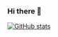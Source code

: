 ### Hi there 👋


[![GitHub stats](https://github-readme-stats.vercel.app/api?username=Taek-2&show_icons=true&theme=radical)](https://github.com/anuraghazra/github-readme-stats)

<!--
**Taek-2/Taek-2** is a ✨ _special_ ✨ repository because its `README.md` (this file) appears on your GitHub profile.

Here are some ideas to get you started:

- 🔭 I’m currently working on ...
- 🌱 I’m currently learning ...
- 👯 I’m looking to collaborate on ...
- 🤔 I’m looking for help with ...
- 💬 Ask me about ...
- 📫 How to reach me: ...
- 😄 Pronouns: ...
- ⚡ Fun fact: ...
-->

